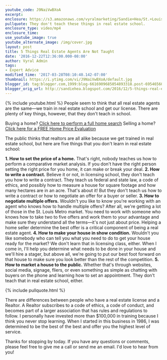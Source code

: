 ```yaml
---
youtube_code: J9NaiVwBXoA
excerpt:
enclosure: https://s3.amazonaws.com/vyralmarketing/Sandie+Hea/St.+Louis+Metro+Area+Real+Estate+The+things+they+don%E2%80%99t+teach+in+real+estate+school.mp4
pullquote: They don't teach these things in real estate school.
enclosure_type: video/mp4
enclosure_time:
use_youtube_image: true
youtube_alternate_image: /img/cover.jpg
layout: post
title: 5 Things Real Estate Agents Are Not Taught
date: '2016-12-22T12:36:00.000-08:00'
author: Vyral Admin
tags:
- Expert Advice
modified_time: '2017-03-28T08:10:40.142-07:00'
thumbnail: https://i.ytimg.com/vi/J9NaiVwBXoA/default.jpg
blogger_id: tag:blogger.com,1999:blog-6616909685054893318.post-6954656004702882738
blogger_orig_url: http://sandiehea.blogspot.com/2016/12/5-things-real-estate-agents-are-not.html
---
```

{% include youtube.html %}
People seem to think that all real estate agents are the same—we train in real estate school and get our license. There are plenty of key things, however, that they don't teach in school.

Buying a home? <a href="http://www.stlouispropertysearch.net/" target="_blank">Click here to perform a full home search</a>
Selling a home? <a href="http://www.stlouishomevalues.net/" target="_blank">Click here for a FREE Home Price Evaluation</a>

The public thinks that realtors are all alike because we get trained in real estate school, but here are five things that you don't learn in real estate school:

**1. How to set the price of a home.** That's right, nobody teaches us how to perform a comparative market analysis. If you don't have the right person setting the right price for you home, it can make or break your deal.
**2. How to write a contract.** Believe it or not, in licensing school, they don't teach you how to write a contract. They teach us federal and state law, a code of ethics, and possibly how to measure a house for square footage and how many hectares are in an acre. That's about it! But they don't teach us how to write a contract or how to negotiate an offer for a buyer or seller.
**3. How to negotiate multiple offers.** Wouldn't you like to know you're working with an agent who knows how to handle multiple offers? After all, we're getting a lot of those in the St. Louis Metro market. You need to work with someone who knows how to take two to five offers and work them to your advantage and make sure they understand all the terms—it's not just about price. Helping a home seller determine the best offer is a critical component of being a real estate agent.
**4. How to make your house in show condition.** Wouldn't you like somebody who can  tell you what you need to do to get your house ready for the market? We don't learn that in licensing class, either. When I come in, I'll help you determine what needs to be done in your house and we'll hire a stager, but above all, we're going to put our best foot forward on that house to make sure you look better than the rest of the competition.
**5. How to market a house to the public.** Whether that's through websites, social media, signage, fliers, or even something as simple as chatting with buyers on the phone and learning how to set an appointment. They don't teach that in real estate school, either.

{% include pullquote.html %}

 There are differences between people who have a real estate license and a Realtor. A Realtor subscribes to a code of ethics, a code of conduct, and becomes part of a larger association that has rules and regulations to follow. I personally have invested more than $100,000 in training because I think you never stop learning. When I started in this business in 1986, I was determined to be the best of the best and offer you the highest level of service.

Thanks for stopping by today. If you have any questions or comments, please feel free to give me a call or send me an email. I'd love to hear from you!
